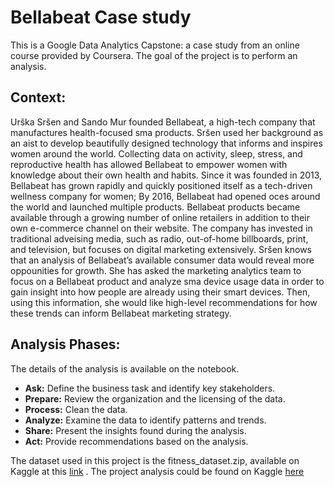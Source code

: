<h1>Bellabeat Case study </h1>
This is a  Google Data Analytics Capstone: a case study from an online course provided by Coursera. The goal of the project is to perform an analysis.

<h2>Context: </h2>
Urška Sršen and Sando Mur founded Bellabeat, a high-tech company that manufactures health-focused sma products. Sršen used her background as an aist to develop beautifully designed technology that informs and inspires women around the world. Collecting data on activity, sleep, stress, and reproductive health has allowed Bellabeat to empower women with knowledge about their own health and habits. Since it was founded in 2013, Bellabeat has grown rapidly and quickly positioned itself as a tech-driven wellness company for women; By 2016, Bellabeat had opened oces around the world and launched multiple products. Bellabeat products became available through a growing number of online retailers in addition to their own e-commerce channel on their website. The company has invested in traditional adveising media, such as radio, out-of-home billboards, print, and television, but focuses on digital marketing extensively. Sršen knows that an analysis of Bellabeat’s available consumer data would reveal more oppounities for growth. She has asked the marketing analytics team to focus on a Bellabeat product and analyze sma device usage data in order to gain insight into how people are already using their smart devices. Then, using this information, she would like high-level recommendations for how these trends can inform Bellabeat marketing strategy. 

<h2>Analysis Phases:</h2>
The details of the analysis is available on the notebook. 
<ul>
<li> <strong>Ask:</strong> Define the business task and identify key stakeholders.</li>
<li><strong>Prepare:</strong> Review the organization and the licensing of the data.</li>
<li><strong>Process:</strong> Clean the data.</li>
<li><strong>Analyze:</strong> Examine the data to identify patterns and trends.</li>
<li><strong>Share:</strong> Present the insights found during the analysis.</li>
<li><strong>Act:</strong> Provide recommendations based on the analysis.</li>
</ul>

The dataset used in this project is the fitness_dataset.zip, available on Kaggle at this <a href="https://www.kaggle.com/datasets/arashnic/fitbit">link</a> . The project analysis could be found on Kaggle 
<a href="https://www.kaggle.com/code/zaratiana30/bellabeat-google-capstone-project">here</a>

